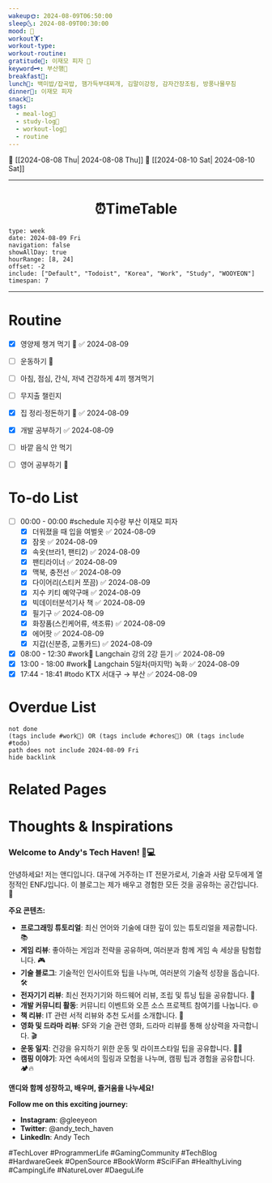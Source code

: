 ```yaml
---
wakeup🌞: 2024-08-09T06:50:00
sleep🌜: 2024-08-09T00:30:00
mood: 🚄
workout🏋️: 
workout-type: 
workout-routine: 
gratitude🙏: 이재모 피자 🍕
keyword🗝️: 부산행🚄
breakfast🍳: 
lunch🍚: 백미밥/잡곡밥, 햄가득부대찌개, 김말이강정, 감자간장조림, 방풍나물무침
dinner🥗: 이재모 피자
snack🍬: 
tags:
  - meal-log📝
  - study-log📓
  - workout-log💪
  - routine
---
```


🔺 [[2024-08-08 Thu| 2024-08-08 Thu]]
🔻 [[2024-08-10 Sat| 2024-08-10 Sat]]
___
<h1> <center>⏰TimeTable </center> </h1>

```gEvent
type: week
date: 2024-08-09 Fri
navigation: false
showAllDay: true
hourRange: [8, 24]
offset: -2
include: ["Default", "Todoist", "Korea", "Work", "Study", "WOOYEON"]
timespan: 7
```

--- 


# Routine 

- [x] 영양제 챙겨 먹기 🔼 ✅ 2024-08-09
- [ ] 운동하기 🔼
- [ ] 아침, 점심, 간식, 저녁 건강하게 4끼 챙겨먹기
- [ ] 무지출 챌린지 
- [x] 집 정리·정돈하기 🔼 ✅ 2024-08-09
- [x] 개발 공부하기 ✅ 2024-08-09
- [ ] 바깥 음식 안 먹기 
- [ ] 영어 공부하기 🔼 


# To-do List

- [ ] 00:00 - 00:00 #schedule 지수랑 부산 이재모 피자
	- [x] 더워졌을 때 입을 여벌옷 ✅ 2024-08-09
	- [x] 잠옷 ✅ 2024-08-09
	- [x] 속옷(브라1, 팬티2) ✅ 2024-08-09
	- [x] 팬티라이너 ✅ 2024-08-09
	- [x] 맥북, 충전선 ✅ 2024-08-09
	- [x] 다이어리(스티커 쪼끔) ✅ 2024-08-09
	- [x] 지수 키티 예약구매 ✅ 2024-08-09
	- [x] 빅데이터분석기사 책 ✅ 2024-08-09
	- [x] 필기구 ✅ 2024-08-09
	- [x] 화장품(스킨케어류, 색조류) ✅ 2024-08-09
	- [x] 에어팟 ✅ 2024-08-09
	- [x] 지갑(신분증, 교통카드) ✅ 2024-08-09
- [x] 08:00 - 12:30 #work💼 Langchain 강의 2강 듣기 ✅ 2024-08-09
- [x] 13:00 - 18:00 #work💼 Langchain 5일차(마지막) 녹화 ✅ 2024-08-09
- [x] 17:44 - 18:41 #todo KTX 서대구 → 부산 ✅ 2024-08-09

# Overdue List
```tasks
not done
(tags include #work💼) OR (tags include #chores🧺) OR (tags include #todo)
path does not include 2024-08-09 Fri
hide backlink
```

# Related Pages



# Thoughts & Inspirations


### Welcome to Andy's Tech Haven! 🚀💻

안녕하세요! 저는 앤디입니다. 대구에 거주하는 IT 전문가로서, 기술과 사람 모두에게 열정적인 ENFJ입니다. 이 블로그는 제가 배우고 경험한 모든 것을 공유하는 공간입니다. 🌟

**주요 콘텐츠:**

- **프로그래밍 튜토리얼**: 최신 언어와 기술에 대한 깊이 있는 튜토리얼을 제공합니다. 📚
- **게임 리뷰**: 좋아하는 게임과 전략을 공유하며, 여러분과 함께 게임 속 세상을 탐험합니다. 🎮
- **기술 블로그**: 기술적인 인사이트와 팁을 나누며, 여러분의 기술적 성장을 돕습니다. 🛠️
- **전자기기 리뷰**: 최신 전자기기와 하드웨어 리뷰, 조립 및 튜닝 팁을 공유합니다. 🔧
- **개발 커뮤니티 활동**: 커뮤니티 이벤트와 오픈 소스 프로젝트 참여기를 나눕니다. 🌐
- **책 리뷰**: IT 관련 서적 리뷰와 추천 도서를 소개합니다. 📖
- **영화 및 드라마 리뷰**: SF와 기술 관련 영화, 드라마 리뷰를 통해 상상력을 자극합니다. 🎬
- **운동 일지**: 건강을 유지하기 위한 운동 및 라이프스타일 팁을 공유합니다. 🏃‍♂️
- **캠핑 이야기**: 자연 속에서의 힐링과 모험을 나누며, 캠핑 팁과 경험을 공유합니다. 🏕️🔥

**앤디와 함께 성장하고, 배우며, 즐거움을 나누세요!**

**Follow me on this exciting journey:**

- **Instagram**: @gleeyeon
- **Twitter**: @andy_tech_haven
- **LinkedIn**: Andy Tech

#TechLover #ProgrammerLife #GamingCommunity #TechBlog #HardwareGeek #OpenSource #BookWorm #SciFiFan #HealthyLiving #CampingLife #NatureLover #DaeguLife

